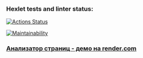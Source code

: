 ### Hexlet tests and linter status:
[![Actions Status](https://github.com/sayat-a/python-project-83/actions/workflows/hexlet-check.yml/badge.svg)](https://github.com/sayat-a/python-project-83/actions)

[![Maintainability](https://api.codeclimate.com/v1/badges/8046932e843b538a3a7a/maintainability)](https://codeclimate.com/github/sayat-a/python-project-83/maintainability)

### [Анализатор страниц - демо на render.com](https://python-project-83-run3.onrender.com/)
